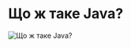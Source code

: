 # Що ж таке Java?

![Що ж таке Java?](https://raw.githubusercontent.com/ppc-ntu-khpi/oop/gh-pages/img-modules/WhatIsJava.png)
